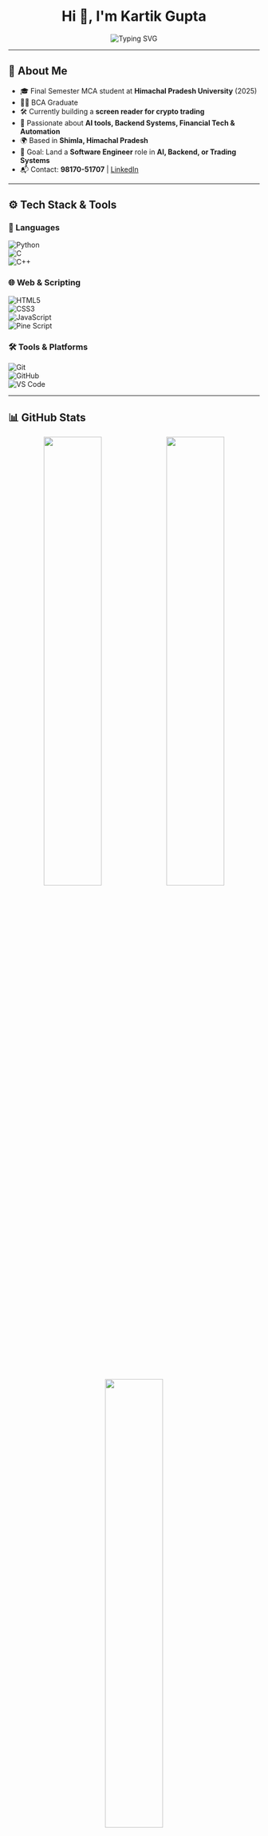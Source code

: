 <h1 align="center">Hi 👋, I'm Kartik Gupta</h1>

<p align="center">
  <img src="https://readme-typing-svg.demolab.com?font=Fira+Code&pause=1000&color=00F7FF&center=true&vCenter=true&width=600&lines=MCA+Student+%7C+Aspiring+Software+Engineer;Python+%7C+C%2B%2B+%7C+Trading+%7C+AI;Lifelong+Learner+%F0%9F%93%9A+%7C+Passion+Project+Builder" alt="Typing SVG" />
</p>


---

## 🧠 About Me

- 🎓 Final Semester MCA student at **Himachal Pradesh University** (2025)
- 🧑‍🎓 BCA Graduate
- 🛠️ Currently building a **screen reader for crypto trading**
- 🧠 Passionate about **AI tools, Backend Systems, Financial Tech & Automation**
- 🌍 Based in **Shimla, Himachal Pradesh**
- 🎯 Goal: Land a **Software Engineer** role in **AI, Backend, or Trading Systems**
- 📬 Contact: **98170-51707** | [LinkedIn](#)

---

## ⚙️ Tech Stack & Tools

### 🚀 Languages  
![Python](https://img.shields.io/badge/-Python-05122A?style=flat&logo=python)  
![C](https://img.shields.io/badge/-C-05122A?style=flat&logo=c&logoColor=A8B9CC)  
![C++](https://img.shields.io/badge/-C++-05122A?style=flat&logo=c%2B%2B&logoColor=00599C)  
<!-- ![Java](https://img.shields.io/badge/-Java-05122A?style=flat&logo=java&logoColor=ED8B00) -->

### 🌐 Web & Scripting  
![HTML5](https://img.shields.io/badge/-HTML5-05122A?style=flat&logo=html5)  
![CSS3](https://img.shields.io/badge/-CSS3-05122A?style=flat&logo=css3)  
![JavaScript](https://img.shields.io/badge/-JavaScript-05122A?style=flat&logo=javascript)  
![Pine Script](https://img.shields.io/badge/-Pine%20Script-05122A?style=flat&logo=tradingview)

### 🛠 Tools & Platforms  
![Git](https://img.shields.io/badge/-Git-05122A?style=flat&logo=git)  
![GitHub](https://img.shields.io/badge/-GitHub-05122A?style=flat&logo=github)  
![VS Code](https://img.shields.io/badge/-VS%20Code-05122A?style=flat&logo=visual-studio-code)  
<!-- ![CLion](https://img.shields.io/badge/-CLion-05122A?style=flat&logo=clion)  
![Linux](https://img.shields.io/badge/-Linux-05122A?style=flat&logo=linux)
-->
---

## 📊 GitHub Stats

<p align="center">
  <img src="https://github-readme-stats.vercel.app/api?username=karthikg664&show_icons=true&theme=radical&hide_border=false" width="48%" />
  <img src="https://github-readme-streak-stats.herokuapp.com/?user=karthikg664&theme=radical&hide_border=false" width="48%" />
</p>

<p align="center">
  <img src="https://github-readme-stats.vercel.app/api/top-langs/?username=karthikg664&layout=compact&theme=radical&hide_border=false" width="48%" />
</p>

---

## 📈 GitHub Activity Graph

<p align="center">
  <img src="https://github-readme-activity-graph.vercel.app/graph?username=karthikg664&theme=react-dark&bg_color=1A1B27&color=00FFFF&line=00FFFF&point=FFFFFF&hide_border=false" width="95%" alt="GitHub Activity Graph" />
</p>

---

## 💼 Projects Showcase

| 💡 Project                     | 🔍 Description                                                  | 🛠 Tech Stack             |
|-------------------------------|------------------------------------------------------------------|---------------------------|
| 🧠 **Crypto Screen Reader**   | Assistive app for crypto traders using TTS & GPT API       | Python, TTS, OCR, GPT API |
| 💉 **Blood Info Management**  | Facial recognition system for storing blood group data          | Python, OpenCV            |
| 📺 **Streaming Website (BE)** | Developed backend logic for a basic video platform               | PHP, MySQL                |
| 🎲 **Number Guessing Game**   | CLI-based number guessing game with user interaction             | Python                    |

---

## 🔍 Currently Exploring

- 🤖 AI Integrations: TTS, OCR, GPT API
- 📉 Financial Market Tools: Swing + Intraday Trading
- ⚙️ Automated API Projects

---

## 🗓 Timeline & Milestones

```mermaid
timeline
    title Kartik Gupta – Tech Journey
    2020 : 📘 Completed 12th (Humanities) – 78.8%
    2023 : 🎓 Graduated BCA – CGPA 7.58
    2024 : 🛠 Developed Blood Info System & Streaming Website Backend
    2025 : 🧠 Working on Crypto Trading Screen Reader
    2025 : 💼 Preparing for Software Engineer Roles

